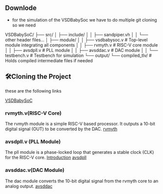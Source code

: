

## Downlode

- for the simulation of the VSDBabySoc we have  to do multiple git cloning so we need 



VSDBabySoC/
├── src/
│   ├── include/
│   │   ├── sandpiper.vh
│   │   └── other header files...
│   ├── module/
│   │   ├── vsdbabysoc.v      # Top-level module integrating all components
│   │   ├── rvmyth.v          # RISC-V core module
│   │   ├── avsdpll.v         # PLL module
│   │   ├── avsddac.v         # DAC module
│   │   └── testbench.v       # Testbench for simulation
└── output/
└── compiled_tlv/         # Holds compiled intermediate files if needed


## 🛠️Cloning the Project
these are the following links 

[VSDBabySoC](https://github.com/manili/VSDBabySoC.git)

### rvmyth.v(RISC-V Core)
The rvmyth module is a simple RISC-V based processor. It outputs a 10-bit digital signal (OUT) to be converted by the DAC.
[rvmyth](https://github.com/kunalg123/rvmyth/)

### avsdpll.v (PLL Module)
The pll module is a phase-locked loop that generates a stable clock (CLK) for the RISC-V core.
[Introduction](https://github.com/ireneann713/PLL.git) [avsdpll](https://github.com/lakshmi-sathi/avsdpll_1v8.git)

### avsddac.v(DAC Module)
The dac module converts the 10-bit digital signal from the rvmyth core to an analog output.
[avsddac](https://github.com/vsdip/rvmyth_avsddac_interface.git)





